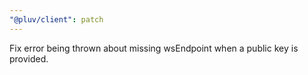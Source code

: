 ```yaml
---
"@pluv/client": patch
---
```


Fix error being thrown about missing wsEndpoint when a public key is provided.
